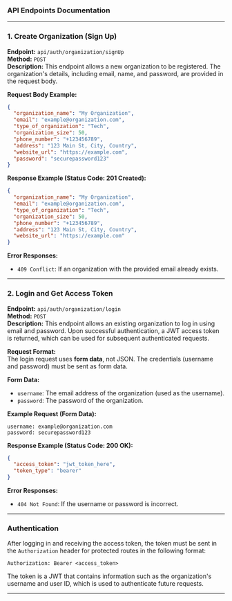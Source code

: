 ### API Endpoints Documentation


---

### 1. **Create Organization (Sign Up)**

**Endpoint:** `api/auth/organization/signUp`  
**Method:** `POST`  
**Description:** This endpoint allows a new organization to be registered. The organization's details, including email, name, and password, are provided in the request body.

**Request Body Example:**

```json
{
  "organization_name": "My Organization",
  "email": "example@organization.com",
  "type_of_organization": "Tech",
  "organization_size": 50,
  "phone_number": "+123456789",
  "address": "123 Main St, City, Country",
  "website_url": "https://example.com",
  "password": "securepassword123"
}
```

**Response Example (Status Code: 201 Created):**

```json
{
  "organization_name": "My Organization",
  "email": "example@organization.com",
  "type_of_organization": "Tech",
  "organization_size": 50,
  "phone_number": "+123456789",
  "address": "123 Main St, City, Country",
  "website_url": "https://example.com"
}
```

**Error Responses:**

- `409 Conflict`: If an organization with the provided email already exists.

---

### 2. **Login and Get Access Token**

**Endpoint:** `api/auth/organization/login`  
**Method:** `POST`  
**Description:** This endpoint allows an existing organization to log in using email and password. Upon successful authentication, a JWT access token is returned, which can be used for subsequent authenticated requests.

**Request Format:**  
The login request uses **form data**, not JSON. The credentials (username and password) must be sent as form data.

**Form Data:**

- `username`: The email address of the organization (used as the username).
- `password`: The password of the organization.

**Example Request (Form Data):**

```
username: example@organization.com
password: securepassword123
```

**Response Example (Status Code: 200 OK):**

```json
{
  "access_token": "jwt_token_here",
  "token_type": "bearer"
}
```

**Error Responses:**

- `404 Not Found`: If the username or password is incorrect.

---

### Authentication

After logging in and receiving the access token, the token must be sent in the `Authorization` header for protected routes in the following format:

```
Authorization: Bearer <access_token>
```

The token is a JWT that contains information such as the organization's username and user ID, which is used to authenticate future requests.

---

